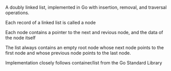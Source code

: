 A doubly linked list, implemented in Go with insertion, removal, and traversal operations.

Each record of a linked list is called a node

Each node contains a pointer to the next and revious node, and the data of the node itself

The list always contains an empty root node whose next node points to the first node and whose
previous node points to the last node.

Implementation closely follows container/list from the Go Standard Library
